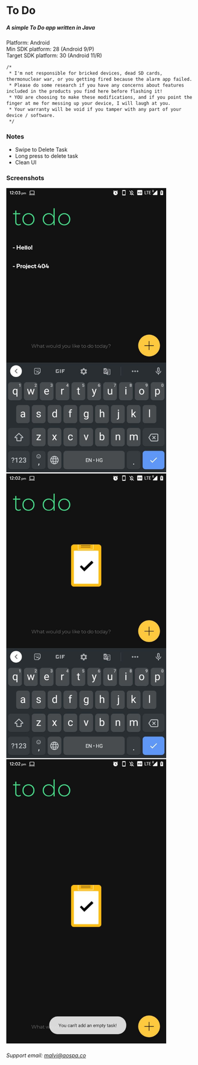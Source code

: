 # To Do
##### A simple To Do app written in Java
Platform: Android<br>
Min SDK platform: 28 (Android 9/P)<br>
Target SDK platform: 30 (Android 11/R)
```
/*
 * I'm not responsible for bricked devices, dead SD cards, thermonuclear war, or you getting fired because the alarm app failed. 
 * Please do some research if you have any concerns about features included in the products you find here before flashing it! 
 * YOU are choosing to make these modifications, and if you point the finger at me for messing up your device, I will laugh at you. 
 * Your warranty will be void if you tamper with any part of your device / software.
 */
```

### Notes
- Swipe to Delete Task
- Long press to delete task
- Clean UI

### Screenshots

<img src="/art/ss1.jpg" width="425"/> <img src="/art/ss2.jpg" width="425"/> <img src="/art/ss3.jpg" width="425"/>

###### Support email: malvi@aospa.co
